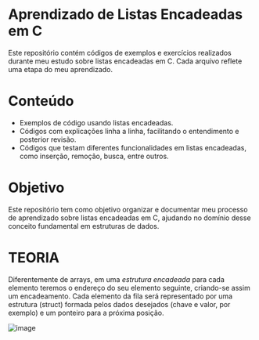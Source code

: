 # Aprendizado de Listas Encadeadas em C
Este repositório contém códigos de exemplos e exercícios realizados durante meu estudo sobre listas encadeadas em C. Cada arquivo reflete uma etapa do meu aprendizado.

# Conteúdo
- Exemplos de código usando listas encadeadas.
- Códigos com explicações linha a linha, facilitando o entendimento e posterior revisão.
- Códigos que testam diferentes funcionalidades em listas encadeadas, como inserção, remoção, busca, entre outros.

# Objetivo
Este repositório tem como objetivo organizar e documentar meu processo de aprendizado sobre listas encadeadas em C, ajudando no domínio desse conceito fundamental em estruturas de dados.

# TEORIA
Diferentemente de arrays, em uma *estrutura encadeada* para cada elemento teremos o endereço do seu elemento seguinte, criando-se assim um encadeamento.
Cada elemento da fila será representado por uma estrutura (struct) formada pelos dados desejados (chave e valor, por exemplo) e um ponteiro para a próxima posição.

![image](https://github.com/user-attachments/assets/b5f52a56-e442-4854-9748-c5e1951804b7)
